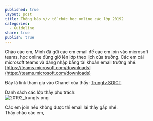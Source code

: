 ```yaml
---
published: true
layout: post
title: Thông báo v/v tổ chức học online các lớp 20192
categories:
  - Guideline
share: true
publish: true
---
```

Chào các em, 
Mình đã gửi các em email để các em join vào microsoft teams, học online đúng giờ lên lớp theo lịch của trường. 
Các em cài microsoft teams và đăng nhập bằng tài khoản email trường nhé. 
[https://teams.microsoft.com/downloads](https://teams.microsoft.com/downloads)

Đây là link tham gia vào Chanel của thầy: [Trungtv.SOICT](https://teams.microsoft.com/l/team/19%3a9c2c9c0d6af3493dac64fe25a4c7c424%40thread.skype/conversations?groupId=83d5c695-8fe0-4b12-aa3a-94dff1562b2e&tenantId=06f1b89f-07e8-464f-b408-ec1b45703f31)

Danh sách các lớp thầy phụ trách:  
![20192_trungtv.png]({{site.baseurl}}/_posts/20192_trungtv.png)


Các em join nếu không được thì email lại thầy gấp nhé.  
Thầy chào các em,
